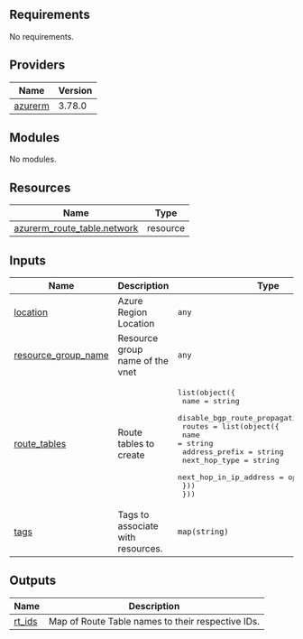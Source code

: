 <!-- BEGIN_TF_DOCS -->
## Requirements

No requirements.

## Providers

| Name | Version |
|------|---------|
| <a name="provider_azurerm"></a> [azurerm](#provider\_azurerm) | 3.78.0 |

## Modules

No modules.

## Resources

| Name | Type |
|------|------|
| [azurerm_route_table.network](https://registry.terraform.io/providers/hashicorp/azurerm/latest/docs/resources/route_table) | resource |

## Inputs

| Name | Description | Type | Default | Required |
|------|-------------|------|---------|:--------:|
| <a name="input_location"></a> [location](#input\_location) | Azure Region Location | `any` | n/a | yes |
| <a name="input_resource_group_name"></a> [resource\_group\_name](#input\_resource\_group\_name) | Resource group name of the vnet | `any` | n/a | yes |
| <a name="input_route_tables"></a> [route\_tables](#input\_route\_tables) | Route tables to create | <pre>list(object({<br>    name                          = string<br>    disable_bgp_route_propagation = bool<br>    routes = list(object({<br>      name                   = string<br>      address_prefix         = string<br>      next_hop_type          = string<br>      next_hop_in_ip_address = optional(string)<br>    }))<br>  }))</pre> | n/a | yes |
| <a name="input_tags"></a> [tags](#input\_tags) | Tags to associate with resources. | `map(string)` | n/a | yes |

## Outputs

| Name | Description |
|------|-------------|
| <a name="output_rt_ids"></a> [rt\_ids](#output\_rt\_ids) | Map of Route Table names to their respective IDs. |
<!-- END_TF_DOCS -->
